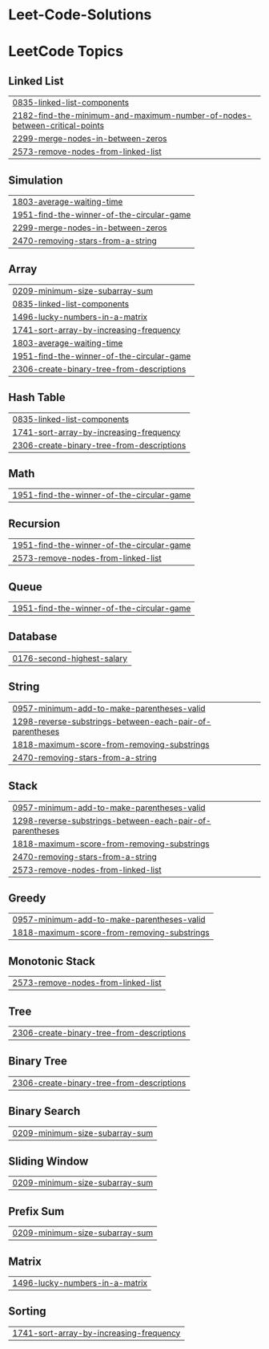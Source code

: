 # Leet-Code-Solutions
<!---LeetCode Topics Start-->
# LeetCode Topics
## Linked List
|  |
| ------- |
| [0835-linked-list-components](https://github.com/maulik8789/Leet-Code-Solutions/tree/master/0835-linked-list-components) |
| [2182-find-the-minimum-and-maximum-number-of-nodes-between-critical-points](https://github.com/maulik8789/Leet-Code-Solutions/tree/master/2182-find-the-minimum-and-maximum-number-of-nodes-between-critical-points) |
| [2299-merge-nodes-in-between-zeros](https://github.com/maulik8789/Leet-Code-Solutions/tree/master/2299-merge-nodes-in-between-zeros) |
| [2573-remove-nodes-from-linked-list](https://github.com/maulik8789/Leet-Code-Solutions/tree/master/2573-remove-nodes-from-linked-list) |
## Simulation
|  |
| ------- |
| [1803-average-waiting-time](https://github.com/maulik8789/Leet-Code-Solutions/tree/master/1803-average-waiting-time) |
| [1951-find-the-winner-of-the-circular-game](https://github.com/maulik8789/Leet-Code-Solutions/tree/master/1951-find-the-winner-of-the-circular-game) |
| [2299-merge-nodes-in-between-zeros](https://github.com/maulik8789/Leet-Code-Solutions/tree/master/2299-merge-nodes-in-between-zeros) |
| [2470-removing-stars-from-a-string](https://github.com/maulik8789/Leet-Code-Solutions/tree/master/2470-removing-stars-from-a-string) |
## Array
|  |
| ------- |
| [0209-minimum-size-subarray-sum](https://github.com/maulik8789/Leet-Code-Solutions/tree/master/0209-minimum-size-subarray-sum) |
| [0835-linked-list-components](https://github.com/maulik8789/Leet-Code-Solutions/tree/master/0835-linked-list-components) |
| [1496-lucky-numbers-in-a-matrix](https://github.com/maulik8789/Leet-Code-Solutions/tree/master/1496-lucky-numbers-in-a-matrix) |
| [1741-sort-array-by-increasing-frequency](https://github.com/maulik8789/Leet-Code-Solutions/tree/master/1741-sort-array-by-increasing-frequency) |
| [1803-average-waiting-time](https://github.com/maulik8789/Leet-Code-Solutions/tree/master/1803-average-waiting-time) |
| [1951-find-the-winner-of-the-circular-game](https://github.com/maulik8789/Leet-Code-Solutions/tree/master/1951-find-the-winner-of-the-circular-game) |
| [2306-create-binary-tree-from-descriptions](https://github.com/maulik8789/Leet-Code-Solutions/tree/master/2306-create-binary-tree-from-descriptions) |
## Hash Table
|  |
| ------- |
| [0835-linked-list-components](https://github.com/maulik8789/Leet-Code-Solutions/tree/master/0835-linked-list-components) |
| [1741-sort-array-by-increasing-frequency](https://github.com/maulik8789/Leet-Code-Solutions/tree/master/1741-sort-array-by-increasing-frequency) |
| [2306-create-binary-tree-from-descriptions](https://github.com/maulik8789/Leet-Code-Solutions/tree/master/2306-create-binary-tree-from-descriptions) |
## Math
|  |
| ------- |
| [1951-find-the-winner-of-the-circular-game](https://github.com/maulik8789/Leet-Code-Solutions/tree/master/1951-find-the-winner-of-the-circular-game) |
## Recursion
|  |
| ------- |
| [1951-find-the-winner-of-the-circular-game](https://github.com/maulik8789/Leet-Code-Solutions/tree/master/1951-find-the-winner-of-the-circular-game) |
| [2573-remove-nodes-from-linked-list](https://github.com/maulik8789/Leet-Code-Solutions/tree/master/2573-remove-nodes-from-linked-list) |
## Queue
|  |
| ------- |
| [1951-find-the-winner-of-the-circular-game](https://github.com/maulik8789/Leet-Code-Solutions/tree/master/1951-find-the-winner-of-the-circular-game) |
## Database
|  |
| ------- |
| [0176-second-highest-salary](https://github.com/maulik8789/Leet-Code-Solutions/tree/master/0176-second-highest-salary) |
## String
|  |
| ------- |
| [0957-minimum-add-to-make-parentheses-valid](https://github.com/maulik8789/Leet-Code-Solutions/tree/master/0957-minimum-add-to-make-parentheses-valid) |
| [1298-reverse-substrings-between-each-pair-of-parentheses](https://github.com/maulik8789/Leet-Code-Solutions/tree/master/1298-reverse-substrings-between-each-pair-of-parentheses) |
| [1818-maximum-score-from-removing-substrings](https://github.com/maulik8789/Leet-Code-Solutions/tree/master/1818-maximum-score-from-removing-substrings) |
| [2470-removing-stars-from-a-string](https://github.com/maulik8789/Leet-Code-Solutions/tree/master/2470-removing-stars-from-a-string) |
## Stack
|  |
| ------- |
| [0957-minimum-add-to-make-parentheses-valid](https://github.com/maulik8789/Leet-Code-Solutions/tree/master/0957-minimum-add-to-make-parentheses-valid) |
| [1298-reverse-substrings-between-each-pair-of-parentheses](https://github.com/maulik8789/Leet-Code-Solutions/tree/master/1298-reverse-substrings-between-each-pair-of-parentheses) |
| [1818-maximum-score-from-removing-substrings](https://github.com/maulik8789/Leet-Code-Solutions/tree/master/1818-maximum-score-from-removing-substrings) |
| [2470-removing-stars-from-a-string](https://github.com/maulik8789/Leet-Code-Solutions/tree/master/2470-removing-stars-from-a-string) |
| [2573-remove-nodes-from-linked-list](https://github.com/maulik8789/Leet-Code-Solutions/tree/master/2573-remove-nodes-from-linked-list) |
## Greedy
|  |
| ------- |
| [0957-minimum-add-to-make-parentheses-valid](https://github.com/maulik8789/Leet-Code-Solutions/tree/master/0957-minimum-add-to-make-parentheses-valid) |
| [1818-maximum-score-from-removing-substrings](https://github.com/maulik8789/Leet-Code-Solutions/tree/master/1818-maximum-score-from-removing-substrings) |
## Monotonic Stack
|  |
| ------- |
| [2573-remove-nodes-from-linked-list](https://github.com/maulik8789/Leet-Code-Solutions/tree/master/2573-remove-nodes-from-linked-list) |
## Tree
|  |
| ------- |
| [2306-create-binary-tree-from-descriptions](https://github.com/maulik8789/Leet-Code-Solutions/tree/master/2306-create-binary-tree-from-descriptions) |
## Binary Tree
|  |
| ------- |
| [2306-create-binary-tree-from-descriptions](https://github.com/maulik8789/Leet-Code-Solutions/tree/master/2306-create-binary-tree-from-descriptions) |
## Binary Search
|  |
| ------- |
| [0209-minimum-size-subarray-sum](https://github.com/maulik8789/Leet-Code-Solutions/tree/master/0209-minimum-size-subarray-sum) |
## Sliding Window
|  |
| ------- |
| [0209-minimum-size-subarray-sum](https://github.com/maulik8789/Leet-Code-Solutions/tree/master/0209-minimum-size-subarray-sum) |
## Prefix Sum
|  |
| ------- |
| [0209-minimum-size-subarray-sum](https://github.com/maulik8789/Leet-Code-Solutions/tree/master/0209-minimum-size-subarray-sum) |
## Matrix
|  |
| ------- |
| [1496-lucky-numbers-in-a-matrix](https://github.com/maulik8789/Leet-Code-Solutions/tree/master/1496-lucky-numbers-in-a-matrix) |
## Sorting
|  |
| ------- |
| [1741-sort-array-by-increasing-frequency](https://github.com/maulik8789/Leet-Code-Solutions/tree/master/1741-sort-array-by-increasing-frequency) |
<!---LeetCode Topics End-->